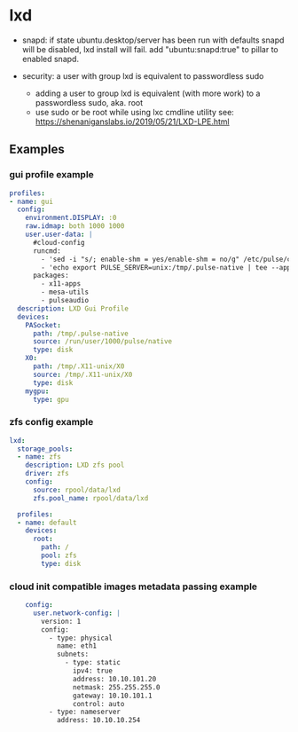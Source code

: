 # lxd

+ snapd: if state ubuntu.desktop/server has been run with defaults snapd will be disabled, lxd install will fail. add "ubuntu:snapd:true" to pillar to enabled snapd.

+ security: a user with group lxd is equivalent to passwordless sudo
    + adding a user to group lxd is equivalent (with more work) to a passwordless sudo, aka. root
    + use sudo or be root while using lxc cmdline utility
      see: https://shenaniganslabs.io/2019/05/21/LXD-LPE.html

## Examples

### gui profile example

```yaml
profiles:
- name: gui
  config:
    environment.DISPLAY: :0
    raw.idmap: both 1000 1000
    user.user-data: |
      #cloud-config
      runcmd:
        - 'sed -i "s/; enable-shm = yes/enable-shm = no/g" /etc/pulse/client.conf'
        - 'echo export PULSE_SERVER=unix:/tmp/.pulse-native | tee --append /home/ubuntu/.profile'
      packages:
        - x11-apps
        - mesa-utils
        - pulseaudio
  description: LXD Gui Profile
  devices:
    PASocket:
      path: /tmp/.pulse-native
      source: /run/user/1000/pulse/native
      type: disk
    X0:
      path: /tmp/.X11-unix/X0
      source: /tmp/.X11-unix/X0
      type: disk
    mygpu:
      type: gpu
```

### zfs config example

```yaml
lxd:
  storage_pools:
  - name: zfs
    description: LXD zfs pool
    driver: zfs
    config:
      source: rpool/data/lxd
      zfs.pool_name: rpool/data/lxd

  profiles:
  - name: default
    devices:
      root:
        path: /
        pool: zfs
        type: disk
```

### cloud init compatible images metadata passing example
```yaml
    config:
      user.network-config: |
        version: 1
        config:
          - type: physical
            name: eth1
            subnets:
              - type: static
                ipv4: true
                address: 10.10.101.20
                netmask: 255.255.255.0
                gateway: 10.10.101.1
                control: auto
          - type: nameserver
            address: 10.10.10.254
```
